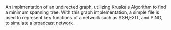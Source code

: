 An implmentation of an undirected graph, utilizing Kruskals Algorithm to find a minimum spanning tree. With this graph implementation, a simple file is used 
to represent key functions of a network such as SSH,EXIT, and PING, to simulate a broadcast network.
